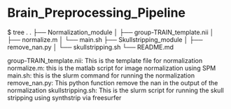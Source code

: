# Brain_Preprocessing_Pipeline

$ tree .
.
├── Normalization_module
│   ├── group-TRAIN_template.nii
│   ├── normalize.m
│   └── main.sh
├── Skullstripping_module
│   ├── remove_nan.py
│   └── skullstripping.sh
└── README.md


group-TRAIN_template.nii: This is the template file for normalization
normalize.m: this is the matlab script for image normalization using SPM
main.sh: this is the slurm command for running the normalization 
remove_nan.py: This python function remove the nan in the output of the normalization 
skullstripping.sh: This is the slurm script for running the skull stripping using synthstrip via freesurfer
